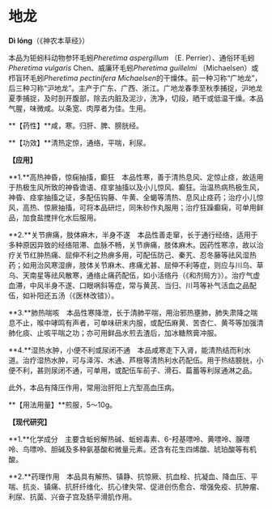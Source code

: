 # 地龙

**Dì lóng**（《神农本草经》）

本品为钜蚓科动物参环毛蚓*Pheretima aspergillum* （E. Perrier）、通俗环毛蚓*Pheretima vulgaris* Chen、威廉环毛蚓*Pheretima guillelmi* （Michaelsen）或栉盲环毛蚓*Pheretima pectinifera Michaelsen*的干燥体。前一种习称“广地龙”，后三种习称“沪地龙”。主产于广东、广西、浙江。广地龙春季至秋季捕捉，沪地龙夏季捕捉，及时剖开腹部，除去内脏及泥沙，洗净，切段，晒干或低温干燥。本品气腥，味微咸。以条宽、肉厚者为佳。生用。

**【药性】**咸，寒。归肝、脾、膀胱经。

**【功效】**清热定惊，通络，平喘，利尿。

**【应用】**

**1.**高热神昏，惊痫抽搐，癫狂　本品性寒，善于清热息风、定惊止痉，故适用于热极生风所致的神昏谵语、痉挛抽搐以及小儿惊风、癫狂。治温热病热极生风，神昏、痉挛抽搐之证，多配伍钩藤、牛黄、全蝎等清热、息风止痉药；治疗小儿惊风，高热、惊厥抽搐，可将本品研烂，同朱砂作丸服用；治疗狂躁癫痫，可单用鲜品，加食盐搅拌化水后服用。

**2.**关节痹痛，肢体麻木，半身不遂　本品性善走窜，长于通行经络，适用于多种原因异致的经络阻滞、血脉不畅，关节痹痛，肢体麻木。因药性寒凉，故以治疗关节红肿热痛、屈伸不利之热痹多用，可配伍防己、秦艽、忍冬藤等祛风湿热药；如用治风寒湿痹，肢体关节麻木、疼痛尤甚、屈伸不利等症，则应与川乌、草乌、天南星等祛风散寒，通络止痛药配伍，如小活络丹（《和剂局方》）。治疗气虚血滞，中风半身不遂、口眼㖞斜等症，常与黄芪、当归、川芎等补气活血之品配伍，如补阳还五汤（《医林改错》）。

**3.**肺热喘咳　本品性寒降泄，长于清肺平喘，用治邪热壅肺，肺失肃降之喘息不止，喉中哮鸣有声者，可单味研末内服，或配伍麻黄、苦杏仁、黄芩等加强清肺化痰、止咳平喘之功；亦可用鲜品水煎去渣后，加冰糖熬膏冲服。

**4.**湿热水肿，小便不利或尿闭不通　本品咸寒走下入肾，能清热结而利水道。治疗湿热水肿，可与泽泻、木通、芦根等清热利水药配伍。用于热结膀胱，小便不利，甚则尿闭不通，可单用，或配伍车前子、滑石、萹蓄等利尿通淋之品。

此外，本品有降压作用，常用治肝阳上亢型高血压病。

**【用法用量】**煎服，5～10g。

**【现代研究】**

**1.**化学成分　主要含蚯蚓解热碱、蚯蚓毒素、6-羟基嘌呤、黄嘌呤、腺嘌呤、鸟嘌呤、胆碱及多种氨基酸和微量元素。还含有花生四烯酸、琥珀酸等有机酸。

**2.**药理作用　本品具有解热、镇静、抗惊厥、抗血栓、抗凝血、降血压、平喘、抗炎、镇痛、抗肝纤维化、抗心律失常、促进创伤愈合、增强免疫、抗肿瘤、利尿、抗菌、兴奋子宫及肠平滑肌作用。